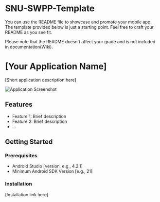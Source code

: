 # SNU-SWPP-Template

You can use the README file to showcase and promote your mobile app. The template provided below is just a starting point. Feel free to craft your README as you see fit. 

Please note that the README doesn't affect your grade and is not included in documentation(Wiki).

# [Your Application Name]

[Short application description here]

![Application Screenshot](path_to_screenshot.png)

## Features

- Feature 1: Brief description
- Feature 2: Brief description
- ...

## Getting Started

### Prerequisites

- Android Studio [version, e.g., 4.2.1]
- Minimum Android SDK Version [e.g., 21]

### Installation

[Installation link here]
